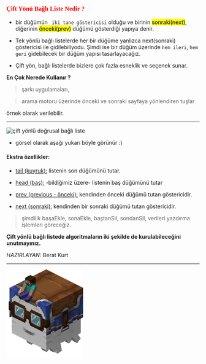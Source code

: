 <font face="new times roman" color="red"><h3>Çift Yönü Bağlı Liste Nedir ?</h3></font>

* bir düğümün ` iki tane göstericisi` olduğu ve birinin <mark>sonraki(next)</mark>, diğerinin <mark>önceki(prev)</mark> düğümü gösterdiği yapıya denir.

* Tek yönlü bağlı listelerde her bir düğüme yanlızca next(sonraki) göstericisi ile gidilebiliyodu. Şimdi ise bir düğüm üzerinde `hem ileri`, `hem geri` gidebilecek bir düğüm yapısı tasarlayacağız.

* Çift yön, bağlı listelerde bizlere çok fazla esneklik ve seçenek sunar.

**En Çok Nerede Kullanır ?**

>şarkı uygulamaları,

>arama motoru üzerinde önceki ve sonraki sayfaya yönlendiren tuşlar 

örnek olarak verilebilir.

---

![çift yönlü doğrusal bağlı liste](images/ÇYDoBL.png)

* görsel olarak aşağı yukarı böyle görünür :) 

#### Ekstra özellikler:

* <u>tail (kuyruk):</u> listenin son düğümünü tutar.

* <u>head (baş):</u> -bildiğimiz üzere- listenin baş düğümünü tutar

* <u>prev (previous - önceki):</u> kendinden önceki düğümü tutan göstericidir.

* <u>next (sonraki):</u> kendinden bir sonraki düğümü tutan göstericidir.

> şimdilik başaEkle, sonaEkle, baştanSil, sondanSil, verileri yazdırma işlemleri göreceğiz.

**Çift yönlü bağlı listede algoritmaların iki şekilde de kurulabileceğini unutmayınız.**

*HAZIRLAYAN:* Berat Kurt

---

![happy ghast](images/Ghast.webp)

